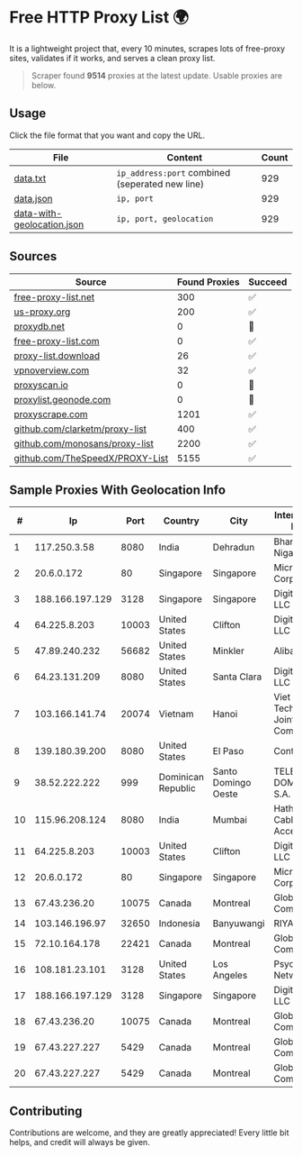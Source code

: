 
# Free HTTP Proxy List 🌍

It is a lightweight project that, every 10 minutes, scrapes lots of free-proxy sites, validates if it works, and serves a clean proxy list.


> Scraper found **9514** proxies at the latest update. Usable proxies are below.

## Usage

Click the file format that you want and copy the URL.


|File|Content|Count|
|----|-------|-----|
|[data.txt](https://raw.githubusercontent.com/themiralay/Proxy-List-World/master/data.txt)|`ip_address:port` combined (seperated new line)|929|
|[data.json](https://raw.githubusercontent.com/themiralay/Proxy-List-World/master/data.json)|`ip, port`|929|
|[data-with-geolocation.json](https://raw.githubusercontent.com/themiralay/Proxy-List-World/master/data-with-geolocation.json)|`ip, port, geolocation`|929|

## Sources

|Source|Found Proxies|Succeed|
|------|-------------|-------|
|[free-proxy-list.net](https://free-proxy-list.net)|300|✅|
|[us-proxy.org](https://www.us-proxy.org)|200|✅|
|[proxydb.net](http://proxydb.net)|0|🚫|
|[free-proxy-list.com](https://free-proxy-list.com/?page=&port=&type%5B%5D=http&type%5B%5D=https&up_time=0&search=Search)|0|✅|
|[proxy-list.download](https://www.proxy-list.download/HTTP)|26|✅|
|[vpnoverview.com](https://vpnoverview.com/privacy/anonymous-browsing/free-proxy-servers)|32|✅|
|[proxyscan.io](https://www.proxyscan.io)|0|🚫|
|[proxylist.geonode.com](https://proxylist.geonode.com/api/proxy-list?limit=300&page=1&sort_by=lastChecked&sort_type=desc&protocols=http,https)|0|🚫|
|[proxyscrape.com](https://api.proxyscrape.com/v2/?request=displayproxies&protocol=http&timeout=10000&country=all&ssl=all&anonymity=all)|1201|✅|
|[github.com/clarketm/proxy-list](https://raw.githubusercontent.com/clarketm/proxy-list/master/proxy-list-raw.txt)|400|✅|
|[github.com/monosans/proxy-list](https://raw.githubusercontent.com/monosans/proxy-list/main/proxies/http.txt)|2200|✅|
|[github.com/TheSpeedX/PROXY-List](https://raw.githubusercontent.com/TheSpeedX/PROXY-List/master/http.txt)|5155|✅|


## Sample Proxies With Geolocation Info

|#|Ip|Port|Country|City|Internet Service Provider|
|-|--|----|-------|----|-------------------------|
|1|117.250.3.58|8080|India|Dehradun|Bharat Sanchar Nigam Ltd|
|2|20.6.0.172|80|Singapore|Singapore|Microsoft Corporation|
|3|188.166.197.129|3128|Singapore|Singapore|DigitalOcean, LLC|
|4|64.225.8.203|10003|United States|Clifton|DigitalOcean, LLC|
|5|47.89.240.232|56682|United States|Minkler|Alibaba.com LLC|
|6|64.23.131.209|8080|United States|Santa Clara|DigitalOcean, LLC|
|7|103.166.141.74|20074|Vietnam|Hanoi|Viet NAM Cloud Technology Joint Stock Company|
|8|139.180.39.200|8080|United States|El Paso|Conterra|
|9|38.52.222.222|999|Dominican Republic|Santo Domingo Oeste|TELECABLE DOMINICANO, S.A.|
|10|115.96.208.124|8080|India|Mumbai|Hathway IP over Cable Internet Access|
|11|64.225.8.203|10003|United States|Clifton|DigitalOcean, LLC|
|12|20.6.0.172|80|Singapore|Singapore|Microsoft Corporation|
|13|67.43.236.20|10075|Canada|Montreal|GloboTech Communications|
|14|103.146.196.97|32650|Indonesia|Banyuwangi|RIYADNETWORK|
|15|72.10.164.178|22421|Canada|Montreal|GloboTech Communications|
|16|108.181.23.101|3128|United States|Los Angeles|Psychz Networks|
|17|188.166.197.129|3128|Singapore|Singapore|DigitalOcean, LLC|
|18|67.43.236.20|10075|Canada|Montreal|GloboTech Communications|
|19|67.43.227.227|5429|Canada|Montreal|GloboTech Communications|
|20|67.43.227.227|5429|Canada|Montreal|GloboTech Communications|



## Contributing

Contributions are welcome, and they are greatly appreciated! Every
little bit helps, and credit will always be given.

